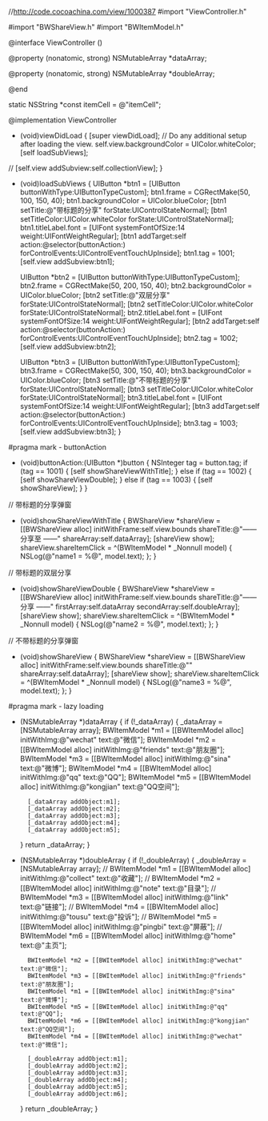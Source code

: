 //http://code.cocoachina.com/view/1000387
#import "ViewController.h"

#import "BWShareView.h"
#import "BWItemModel.h"

@interface ViewController ()

@property (nonatomic, strong) NSMutableArray *dataArray;

@property (nonatomic, strong) NSMutableArray *doubleArray;

@end

static NSString *const itemCell = @"itemCell";

@implementation ViewController

- (void)viewDidLoad {
    [super viewDidLoad];
    // Do any additional setup after loading the view.
    self.view.backgroundColor = UIColor.whiteColor;
    [self loadSubViews];
    
//    [self.view addSubview:self.collectionView];
}

- (void)loadSubViews
{
    UIButton *btn1 = [UIButton buttonWithType:UIButtonTypeCustom];
    btn1.frame = CGRectMake(50, 100, 150, 40);
    btn1.backgroundColor = UIColor.blueColor;
    [btn1 setTitle:@"带标题的分享" forState:UIControlStateNormal];
    [btn1 setTitleColor:UIColor.whiteColor forState:UIControlStateNormal];
    btn1.titleLabel.font = [UIFont systemFontOfSize:14 weight:UIFontWeightRegular];
    [btn1 addTarget:self action:@selector(buttonAction:) forControlEvents:UIControlEventTouchUpInside];
    btn1.tag = 1001;
    [self.view addSubview:btn1];
    
    UIButton *btn2 = [UIButton buttonWithType:UIButtonTypeCustom];
    btn2.frame = CGRectMake(50, 200, 150, 40);
    btn2.backgroundColor = UIColor.blueColor;
    [btn2 setTitle:@"双层分享" forState:UIControlStateNormal];
    [btn2 setTitleColor:UIColor.whiteColor forState:UIControlStateNormal];
    btn2.titleLabel.font = [UIFont systemFontOfSize:14 weight:UIFontWeightRegular];
    [btn2 addTarget:self action:@selector(buttonAction:) forControlEvents:UIControlEventTouchUpInside];
    btn2.tag = 1002;
    [self.view addSubview:btn2];
    
    UIButton *btn3 = [UIButton buttonWithType:UIButtonTypeCustom];
    btn3.frame = CGRectMake(50, 300, 150, 40);
    btn3.backgroundColor = UIColor.blueColor;
    [btn3 setTitle:@"不带标题的分享" forState:UIControlStateNormal];
    [btn3 setTitleColor:UIColor.whiteColor forState:UIControlStateNormal];
    btn3.titleLabel.font = [UIFont systemFontOfSize:14 weight:UIFontWeightRegular];
    [btn3 addTarget:self action:@selector(buttonAction:) forControlEvents:UIControlEventTouchUpInside];
    btn3.tag = 1003;
    [self.view addSubview:btn3];
}

#pragma mark - buttonAction
- (void)buttonAction:(UIButton *)button
{
    NSInteger tag = button.tag;
    if (tag == 1001) {
        [self showShareViewWithTitle];
    } else if (tag == 1002) {
        [self showShareViewDouble];
    } else if (tag == 1003) {
        [self showShareView];
    }
}

// 带标题的分享弹窗
- (void)showShareViewWithTitle
{
    BWShareView *shareView = [[BWShareView alloc] initWithFrame:self.view.bounds shareTitle:@"—— 分享至 ——" shareArray:self.dataArray];
    [shareView show];
    shareView.shareItemClick = ^(BWItemModel * _Nonnull model) {
        NSLog(@"name1 = %@", model.text);
    };
}

// 带标题的双层分享
- (void)showShareViewDouble
{
    BWShareView *shareView = [[BWShareView alloc] initWithFrame:self.view.bounds shareTitle:@"—— 分享 ——" firstArray:self.dataArray secondArray:self.doubleArray];
    [shareView show];
    shareView.shareItemClick = ^(BWItemModel * _Nonnull model) {
        NSLog(@"name2 = %@", model.text);
    };
}

// 不带标题的分享弹窗
- (void)showShareView
{
    BWShareView *shareView = [[BWShareView alloc] initWithFrame:self.view.bounds shareTitle:@"" shareArray:self.dataArray];
    [shareView show];
    shareView.shareItemClick = ^(BWItemModel * _Nonnull model) {
        NSLog(@"name3 = %@", model.text);
    };
}

#pragma mark - lazy loading

- (NSMutableArray *)dataArray
{
    if (!_dataArray) {
        _dataArray = [NSMutableArray array];
        BWItemModel *m1 = [[BWItemModel alloc] initWithImg:@"wechat" text:@"微信"];
        BWItemModel *m2 = [[BWItemModel alloc] initWithImg:@"friends" text:@"朋友圈"];
        BWItemModel *m3 = [[BWItemModel alloc] initWithImg:@"sina" text:@"微博"];
        BWItemModel *m4 = [[BWItemModel alloc] initWithImg:@"qq" text:@"QQ"];
        BWItemModel *m5 = [[BWItemModel alloc] initWithImg:@"kongjian" text:@"QQ空间"];
        
        [_dataArray addObject:m1];
        [_dataArray addObject:m2];
        [_dataArray addObject:m3];
        [_dataArray addObject:m4];
        [_dataArray addObject:m5];
    }
    return _dataArray;
}

- (NSMutableArray *)doubleArray
{
    if (!_doubleArray) {
        _doubleArray = [NSMutableArray array];
//        BWItemModel *m1 = [[BWItemModel alloc] initWithImg:@"collect" text:@"收藏"];
//        BWItemModel *m2 = [[BWItemModel alloc] initWithImg:@"note" text:@"目录"];
//        BWItemModel *m3 = [[BWItemModel alloc] initWithImg:@"link" text:@"链接"];
//        BWItemModel *m4 = [[BWItemModel alloc] initWithImg:@"tousu" text:@"投诉"];
//        BWItemModel *m5 = [[BWItemModel alloc] initWithImg:@"pingbi" text:@"屏蔽"];
//        BWItemModel *m6 = [[BWItemModel alloc] initWithImg:@"home" text:@"主页"];
        
        BWItemModel *m2 = [[BWItemModel alloc] initWithImg:@"wechat" text:@"微信"];
        BWItemModel *m3 = [[BWItemModel alloc] initWithImg:@"friends" text:@"朋友圈"];
        BWItemModel *m1 = [[BWItemModel alloc] initWithImg:@"sina" text:@"微博"];
        BWItemModel *m5 = [[BWItemModel alloc] initWithImg:@"qq" text:@"QQ"];
        BWItemModel *m6 = [[BWItemModel alloc] initWithImg:@"kongjian" text:@"QQ空间"];
        BWItemModel *m4 = [[BWItemModel alloc] initWithImg:@"wechat" text:@"微信"];
        
        [_doubleArray addObject:m1];
        [_doubleArray addObject:m2];
        [_doubleArray addObject:m3];
        [_doubleArray addObject:m4];
        [_doubleArray addObject:m5];
        [_doubleArray addObject:m6];
    }
    return _doubleArray;
}
